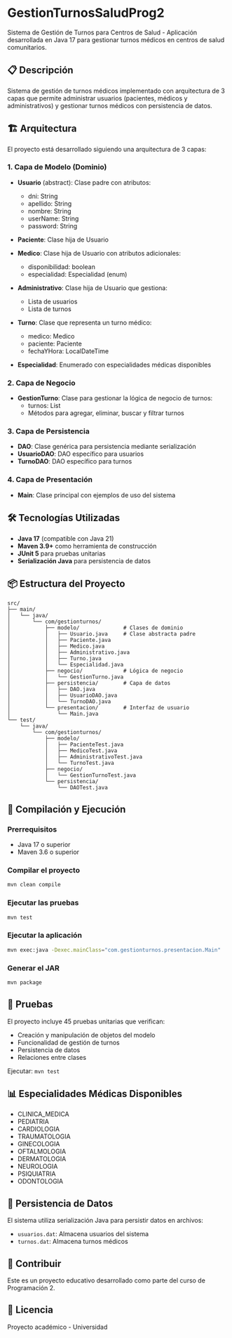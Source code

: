 # GestionTurnosSaludProg2

Sistema de Gestión de Turnos para Centros de Salud - Aplicación desarrollada en Java 17 para gestionar turnos médicos en centros de salud comunitarios.

## 📋 Descripción

Sistema de gestión de turnos médicos implementado con arquitectura de 3 capas que permite administrar usuarios (pacientes, médicos y administrativos) y gestionar turnos médicos con persistencia de datos.

## 🏗️ Arquitectura

El proyecto está desarrollado siguiendo una arquitectura de 3 capas:

### 1. Capa de Modelo (Dominio)
- **Usuario** (abstract): Clase padre con atributos:
  - dni: String
  - apellido: String
  - nombre: String
  - userName: String
  - password: String
  
- **Paciente**: Clase hija de Usuario
- **Medico**: Clase hija de Usuario con atributos adicionales:
  - disponibilidad: boolean
  - especialidad: Especialidad (enum)
  
- **Administrativo**: Clase hija de Usuario que gestiona:
  - Lista de usuarios
  - Lista de turnos
  
- **Turno**: Clase que representa un turno médico:
  - medico: Medico
  - paciente: Paciente
  - fechaYHora: LocalDateTime
  
- **Especialidad**: Enumerado con especialidades médicas disponibles

### 2. Capa de Negocio
- **GestionTurno**: Clase para gestionar la lógica de negocio de turnos:
  - turnos: List<Turno>
  - Métodos para agregar, eliminar, buscar y filtrar turnos

### 3. Capa de Persistencia
- **DAO<T>**: Clase genérica para persistencia mediante serialización
- **UsuarioDAO**: DAO específico para usuarios
- **TurnoDAO**: DAO específico para turnos

### 4. Capa de Presentación
- **Main**: Clase principal con ejemplos de uso del sistema

## 🛠️ Tecnologías Utilizadas

- **Java 17** (compatible con Java 21)
- **Maven 3.9+** como herramienta de construcción
- **JUnit 5** para pruebas unitarias
- **Serialización Java** para persistencia de datos

## 📦 Estructura del Proyecto

```
src/
├── main/
│   └── java/
│       └── com/gestionturnos/
│           ├── modelo/              # Clases de dominio
│           │   ├── Usuario.java     # Clase abstracta padre
│           │   ├── Paciente.java
│           │   ├── Medico.java
│           │   ├── Administrativo.java
│           │   ├── Turno.java
│           │   └── Especialidad.java
│           ├── negocio/             # Lógica de negocio
│           │   └── GestionTurno.java
│           ├── persistencia/        # Capa de datos
│           │   ├── DAO.java
│           │   ├── UsuarioDAO.java
│           │   └── TurnoDAO.java
│           └── presentacion/        # Interfaz de usuario
│               └── Main.java
└── test/
    └── java/
        └── com/gestionturnos/
            ├── modelo/
            │   ├── PacienteTest.java
            │   ├── MedicoTest.java
            │   ├── AdministrativoTest.java
            │   └── TurnoTest.java
            ├── negocio/
            │   └── GestionTurnoTest.java
            └── persistencia/
                └── DAOTest.java
```

## 🚀 Compilación y Ejecución

### Prerrequisitos
- Java 17 o superior
- Maven 3.6 o superior

### Compilar el proyecto
```bash
mvn clean compile
```

### Ejecutar las pruebas
```bash
mvn test
```

### Ejecutar la aplicación
```bash
mvn exec:java -Dexec.mainClass="com.gestionturnos.presentacion.Main"
```

### Generar el JAR
```bash
mvn package
```

## 🧪 Pruebas

El proyecto incluye 45 pruebas unitarias que verifican:
- Creación y manipulación de objetos del modelo
- Funcionalidad de gestión de turnos
- Persistencia de datos
- Relaciones entre clases

Ejecutar: `mvn test`

## 📊 Especialidades Médicas Disponibles

- CLINICA_MEDICA
- PEDIATRIA
- CARDIOLOGIA
- TRAUMATOLOGIA
- GINECOLOGIA
- OFTALMOLOGIA
- DERMATOLOGIA
- NEUROLOGIA
- PSIQUIATRIA
- ODONTOLOGIA

## 💾 Persistencia de Datos

El sistema utiliza serialización Java para persistir datos en archivos:
- `usuarios.dat`: Almacena usuarios del sistema
- `turnos.dat`: Almacena turnos médicos

## 🤝 Contribuir

Este es un proyecto educativo desarrollado como parte del curso de Programación 2.

## 📝 Licencia

Proyecto académico - Universidad
